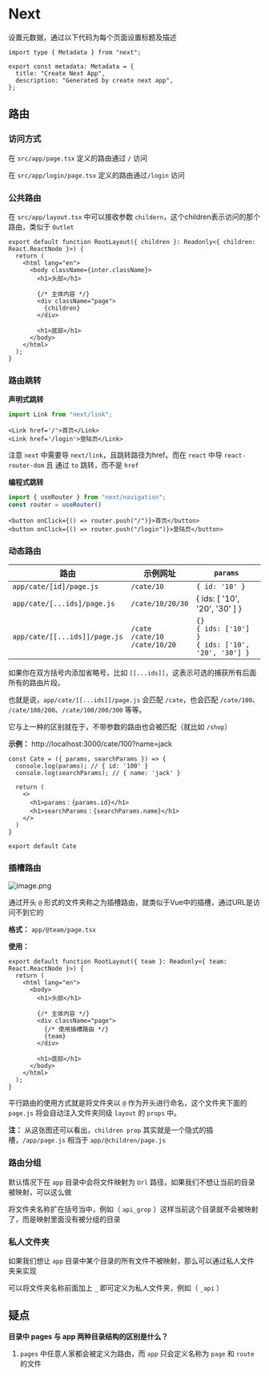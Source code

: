 # Next

设置元数据，通过以下代码为每个页面设置标题及描述

```react
import type { Metadata } from "next";

export const metadata: Metadata = {
  title: "Create Next App",
  description: "Generated by create next app",
};
```



## 路由

### 访问方式

在 `src/app/page.tsx` 定义的路由通过 `/` 访问

在 `src/app/login/page.tsx` 定义的路由通过`/login` 访问



### 公共路由

在 `src/app/layout.tsx` 中可以接收参数 `childern`，这个children表示访问的那个路由，类似于 `Outlet`

```react
export default function RootLayout({ children }: Readonly<{ children: React.ReactNode }>) {
  return (
    <html lang="en">
      <body className={inter.className}>
        <h1>头部</h1>

        {/* 主体内容 */}
        <div className="page">
          {children}
        </div>
        
        <h1>底部</h1>
      </body>
    </html>
  );
}
```



### 路由跳转

**声明式跳转**

```js
import Link from "next/link";
```

```react
<Link href='/'>首页</Link>
<Link href='/login'>登陆页</Link>
```

注意 `next` 中需要导 `next/link`，且跳转路径为href。而在 `react` 中导 `react-router-dom` 且 通过 `to` 跳转，而不是 `href`



**编程式跳转**

```js
import { useRouter } from "next/navigation";
const router = useRouter()
```

```react
<button onClick={() => router.push("/")}>首页</button>
<button onClick={() => router.push("/login")}>登陆页</button>
```



### 动态路由

| 路由                          | 示例网址                                   | `params`                                                     |
| ----------------------------- | ------------------------------------------ | ------------------------------------------------------------ |
| `app/cate/[id]/page.js`       | `/cate/10`                                 | `{ id: '10' }`                                               |
| `app/cate/[...ids]/page.js`   | `/cate/10/20/30`                           | { ids: [ '10', '20', '30' ] }                                |
| `app/cate/[[...ids]]/page.js` | `/cate`<br />`/cate/10`<br />`/cate/10/20` | `{}`<br />`{ ids: ['10'] }`<br />`{ ids: ['10', '20', '30'] }` |

如果你在双方括号内添加省略号，比如 `[[...ids]]`，这表示可选的捕获所有后面所有的路由片段。

也就是说，`app/cate/[[...ids]]/page.js` 会匹配 `/cate`，也会匹配 `/cate/100`、 `/cate/100/200`、`/cate/100/200/300` 等等。

它与上一种的区别就在于，不带参数的路由也会被匹配（就比如 `/shop`）



**示例：** http://localhost:3000/cate/100?name=jack

```react
const Cate = ({ params, searchParams }) => {
  console.log(params); // { id: '100' }
  console.log(searchParams); // { name: 'jack' }

  return (
    <>
      <h1>params：{params.id}</h1>
      <h1>searchParams：{searchParams.name}</h1>
    </>
  )
}

export default Cate
```



### 插槽路由

![image.png](https://img-blog.csdnimg.cn/img_convert/3627b758fea0f23fe9368ed1533188fe.png)

通过开头 `@` 形式的文件夹称之为插槽路由，就类似于Vue中的插槽，通过URL是访问不到它的

**格式：** `app/@team/page.tsx`

**使用：**

```react
export default function RootLayout({ team }: Readonly<{ team: React.ReactNode }>) {
  return (
    <html lang="en">
      <body>
        <h1>头部</h1>

        {/* 主体内容 */}
        <div className="page">
          {/* 使用插槽路由 */}
          {team}
        </div>

        <h1>底部</h1>
      </body>
    </html>
  );
}
```

平行路由的使用方式就是将文件夹以 `@` 作为开头进行命名，这个文件夹下面的 `page.js` 将会自动注入文件夹同级 `layout` 的 `props` 中。

**注：** 从这张图还可以看出，`children prop` 其实就是一个隐式的插槽，`/app/page.js` 相当于 `app/@children/page.js`



### 路由分组

默认情况下在 `app` 目录中会将文件映射为 `Url` 路径，如果我们不想让当前的目录被映射，可以这么做

将文件夹名称扩在括号当中，例如（ `api_grop` ）这样当前这个目录就不会被映射了，而是映射里面没有被分组的目录



### 私人文件夹

如果我们想让 `app` 目录中某个目录的所有文件不被映射，那么可以通过私人文件夹来实现

可以将文件夹名称前面加上 `_` 即可定义为私人文件夹，例如（ `_api` ）



## 疑点

**目录中 pages 与 app 两种目录结构的区别是什么？**

1. `pages` 中任意人家都会被定义为路由，而 `app` 只会定义名称为 `page` 和 `route` 的文件
